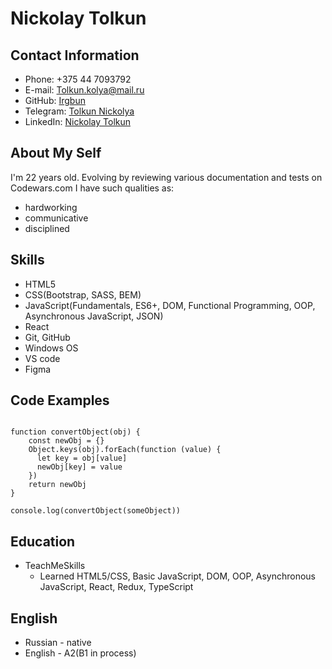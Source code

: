 # Nickolay Tolkun

## Contact Information

* Phone: +375 44 7093792
* E-mail: Tolkun.kolya@mail.ru
* GitHub: [Irgbun](https://github.com/Irgbun)
* Telegram: [Tolkun Nickolya](https://t.me/irgbun)
* LinkedIn: [Nickolay Tolkun](https://www.linkedin.com/in/nickolay-tolkun/)

## About My Self

I'm 22 years old. Evolving by reviewing various documentation and tests on Codewars.com
I have such qualities as:
* hardworking
* communicative
* disciplined

## Skills

* HTML5
* CSS(Bootstrap, SASS, BEM)
* JavaScript(Fundamentals, ES6+, DOM, Functional Programming, OOP, Asynchronous JavaScript, JSON)
* React
* Git, GitHub
* Windows OS
* VS code
* Figma

## Code Examples

```const someObject = { a: 'b', c: 'd' }

function convertObject(obj) {
    const newObj = {}
    Object.keys(obj).forEach(function (value) {
      let key = obj[value]
      newObj[key] = value
    })
    return newObj
}

console.log(convertObject(someObject))
```

## Education 

* TeachMeSkills
    * Learned HTML5/CSS, Basic JavaScript, DOM, OOP, Asynchronous JavaScript, React, Redux, TypeScript

## English

* Russian - native
* English - A2(B1 in process)




